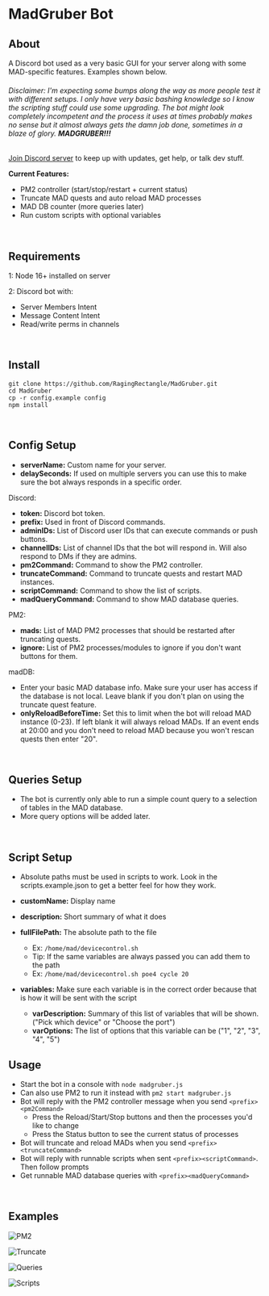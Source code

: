 # MadGruber Bot

## About
A Discord bot used as a very basic GUI for your server along with some MAD-specific features. Examples shown below.

###### Disclaimer: I'm expecting some bumps along the way as more people test it with different setups. I only have very basic bashing knowledge so I know the scripting stuff could use some upgrading. The bot might look completely incompetent and the process it uses at times probably makes no sense but it almost always gets the damn job done, sometimes in a blaze of glory. **MADGRUBER!!!**

[Join Discord server](https://discord.gg/USxvyB9QTz) to keep up with updates, get help, or talk dev stuff. 


**Current Features:**
- PM2 controller (start/stop/restart + current status)
- Truncate MAD quests and auto reload MAD processes
- MAD DB counter (more queries later)
- Run custom scripts with optional variables

 
  
  
   
## Requirements
1: Node 16+ installed on server

2: Discord bot with:
  - Server Members Intent
  - Message Content Intent
  - Read/write perms in channels

 
  
  
## Install
```
git clone https://github.com/RagingRectangle/MadGruber.git
cd MadGruber
cp -r config.example config
npm install
```

 
  

## Config Setup
- **serverName:** Custom name for your server.
- **delaySeconds:** If used on multiple servers you can use this to make sure the bot always responds in a specific order.

Discord:
- **token:** Discord bot token.
- **prefix:** Used in front of Discord commands.
- **adminIDs:** List of Discord user IDs that can execute commands or push buttons.
- **channelIDs:** List of channel IDs that the bot will respond in. Will also respond to DMs if they are admins.
- **pm2Command:** Command to show the PM2 controller.
- **truncateCommand:** Command to truncate quests and restart MAD instances.
- **scriptCommand:** Command to show the list of scripts.
- **madQueryCommand:** Command to show MAD database queries.

PM2:
- **mads:** List of MAD PM2 processes that should be restarted after truncating quests.
- **ignore:** List of PM2 processes/modules to ignore if you don't want buttons for them.

madDB:
- Enter your basic MAD database info. Make sure your user has access if the database is not local.  Leave blank if you don't plan on using the truncate quest feature.
- **onlyReloadBeforeTime:** Set this to limit when the bot will reload MAD instance (0-23).  If left blank it will always reload MADs.  If an event ends at 20:00 and you don't need to reload MAD because you won't rescan quests then enter "20".

 
  
  
## Queries Setup
- The bot is currently only able to run a simple count query to a selection of tables in the MAD database.  
- More query options will be added later.

 
  

## Script Setup
- Absolute paths must be used in scripts to work. Look in the scripts.example.json to get a better feel for how they work.
- **customName:** Display name
- **description:** Short summary of what it does
- **fullFilePath:** The absolute path to the file
    - Ex: `/home/mad/devicecontrol.sh`
    - Tip: If the same variables are always passed you can add them to the path
    - Ex: `/home/mad/devicecontrol.sh poe4 cycle 20`

- **variables:** Make sure each variable is in the correct order because that is how it will be sent with the script
    - **varDescription:** Summary of this list of variables that will be shown.  ("Pick which device" or "Choose the port")
    - **varOptions:** The list of options that this variable can be ("1", "2", "3", "4", "5")



## Usage
- Start the bot in a console with `node madgruber.js`
- Can also use PM2 to run it instead with `pm2 start madgruber.js`
- Bot will reply with the PM2 controller message when you send `<prefix><pm2Command>`
  - Press the Reload/Start/Stop buttons and then the processes you'd like to change
  - Press the Status button to see the current status of processes
- Bot will truncate and reload MADs when you send `<prefix><truncateCommand>`
- Bot will reply with runnable scripts when sent `<prefix><scriptCommand>`. Then follow prompts
- Get runnable MAD database queries with `<prefix><madQueryCommand>`

 
  
  


## Examples
![PM2](https://media.giphy.com/media/TeMTI75XDhZpZDMtLs/giphy.gif)

![Truncate](https://media.giphy.com/media/xVjk0zxSVTvNcQ7CQI/giphy.gif)

![Queries](https://media.giphy.com/media/qfQGzrKjv8C5IvvJX8/giphy.gif)

![Scripts](https://media.giphy.com/media/Ip1imTASukmpyt0489/giphy.gif)
